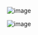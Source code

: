 ![image](https://github.com/himanshumalvi/himanshumalvi/assets/45842963/2f2b1c2a-ff91-4486-8dc6-02e8001a144b)


![image](https://github.com/himanshumalvi/himanshumalvi/assets/45842963/b82f5ac0-06d4-421d-9f00-cb2823c49596)
